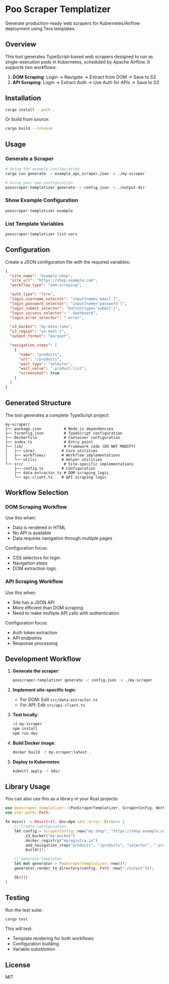 # Poo Scraper Templatizer

Generate production-ready web scrapers for Kubernetes/Airflow deployment using Tera templates.

## Overview

This tool generates TypeScript-based web scrapers designed to run as single-execution pods in Kubernetes, scheduled by Apache Airflow. It supports two workflows:

1. **DOM Scraping**: Login → Navigate → Extract from DOM → Save to S3
2. **API Scraping**: Login → Extract Auth → Use Auth for APIs → Save to S3

## Installation

```bash
cargo install --path .
```

Or build from source:

```bash
cargo build --release
```

## Usage

### Generate a Scraper

```bash
# Using the example configuration
cargo run generate -c example_api_scraper.json -o ./my-scraper

# Using your own configuration
pooscraper-templatizer generate -c config.json -o ./output-dir
```

### Show Example Configuration

```bash
pooscraper-templatizer example
```

### List Template Variables

```bash
pooscraper-templatizer list-vars
```

## Configuration

Create a JSON configuration file with the required variables:

```json
{
  "site_name": "example_shop",
  "site_url": "https://shop.example.com",
  "workflow_type": "dom-scraping",

  "auth_type": "form",
  "login_username_selector": "input[name='email']",
  "login_password_selector": "input[name='password']",
  "login_submit_selector": "button[type='submit']",
  "login_success_selector": ".dashboard",
  "login_error_selector": ".error",

  "s3_bucket": "my-data-lake",
  "s3_region": "us-east-1",
  "output_format": "parquet",

  "navigation_steps": [
    {
      "name": "products",
      "url": "/products",
      "wait_type": "selector",
      "wait_value": ".product-list",
      "screenshot": true
    }
  ]
}
```

## Generated Structure

The tool generates a complete TypeScript project:

```
my-scraper/
├── package.json          # Node.js dependencies
├── tsconfig.json         # TypeScript configuration
├── Dockerfile            # Container configuration
├── index.ts              # Entry point
├── lib/                  # Framework code (DO NOT MODIFY)
│   ├── core/            # Core utilities
│   ├── workflows/       # Workflow implementations
│   └── utils/           # Helper utilities
└── src/                  # Site-specific implementations
    ├── config.ts        # Configuration
    ├── data-extractor.ts # DOM scraping logic
    └── api-client.ts    # API scraping logic
```

## Workflow Selection

### DOM Scraping Workflow

Use this when:
- Data is rendered in HTML
- No API is available
- Data requires navigation through multiple pages

Configuration focus:
- CSS selectors for login
- Navigation steps
- DOM extraction logic

### API Scraping Workflow

Use this when:
- Site has a JSON API
- More efficient than DOM scraping
- Need to make multiple API calls with authentication

Configuration focus:
- Auth token extraction
- API endpoints
- Response processing

## Development Workflow

1. **Generate the scraper**:
   ```bash
   pooscraper-templatizer generate -c config.json -o ./my-scraper
   ```

2. **Implement site-specific logic**:
   - For DOM: Edit `src/data-extractor.ts`
   - For API: Edit `src/api-client.ts`

3. **Test locally**:
   ```bash
   cd my-scraper
   npm install
   npm run dev
   ```

4. **Build Docker image**:
   ```bash
   docker build -t my-scraper:latest .
   ```

5. **Deploy to Kubernetes**:
   ```bash
   kubectl apply -f k8s/
   ```

## Library Usage

You can also use this as a library in your Rust projects:

```rust
use pooscraper_templatizer::{PooScraperTemplatizer, ScraperConfig, WorkflowType};
use std::path::Path;

fn main() -> Result<(), Box<dyn std::error::Error>> {
    // Create configuration
    let config = ScraperConfig::new("my_shop", "https://shop.example.com", WorkflowType::DomScraping)
        .s3_bucket("my-bucket")
        .docker_registry("myregistry.io")
        .add_navigation_step("products", "/products", "selector", ".products", true)
        .build()?;

    // Generate templates
    let mut generator = PooScraperTemplatizer::new()?;
    generator.render_to_directory(config, Path::new("./output"))?;

    Ok(())
}
```

## Testing

Run the test suite:

```bash
cargo test
```

This will test:
- Template rendering for both workflows
- Configuration building
- Variable substitution

## License

MIT
